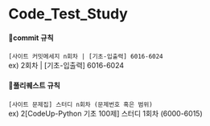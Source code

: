 # Code_Test_Study

#### 🖤commit 규칙
`[사이트 커밋메세지 n회차 | [기초-입출력] 6016-6024` <br>
ex) 2회차 | [기초-입출력] 6016-6024

#### 💚풀리퀘스트 규칙
`[사이트 문제집] 스터디 n회차 (문제번호 혹은 범위)` <br>
ex) 2[CodeUp-Python 기초 100제] 스터디 1회차 (6000-6015)

